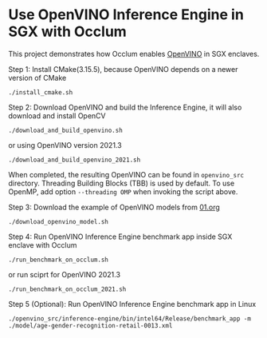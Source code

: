 # Use OpenVINO Inference Engine in SGX with Occlum

This project demonstrates how Occlum enables [OpenVINO](https://github.com/opencv/dldt) in SGX enclaves.

Step 1: Install CMake(3.15.5), because OpenVINO depends on a newer version of CMake
```
./install_cmake.sh
```

Step 2: Download OpenVINO and build the Inference Engine, it will also download and install OpenCV
```
./download_and_build_openvino.sh
```
or using OpenVINO version 2021.3
```
./download_and_build_openvino_2021.sh
```
When completed, the resulting OpenVINO can be found in `openvino_src` directory. Threading Building Blocks (TBB) is used by default. To use OpenMP, add option `--threading OMP` when invoking the script above.

Step 3: Download the example of OpenVINO models from [01.org](https://download.01.org/opencv/)
```
./download_openvino_model.sh
```

Step 4: Run OpenVINO Inference Engine benchmark app inside SGX enclave with Occlum
```
./run_benchmark_on_occlum.sh
```
or run sciprt for OpenVINO 2021.3
```
./run_benchmark_on_occlum_2021.sh
```

Step 5 (Optional): Run OpenVINO Inference Engine benchmark app in Linux
```
./openvino_src/inference-engine/bin/intel64/Release/benchmark_app -m ./model/age-gender-recognition-retail-0013.xml
```
